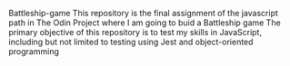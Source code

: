 Battleship-game
This repository is the final assignment of the javascript path in The Odin Project where I am going to buid a Battleship game
The primary objective of this repository is to test my skills in JavaScript, including but not limited to testing using Jest and object-oriented programming
